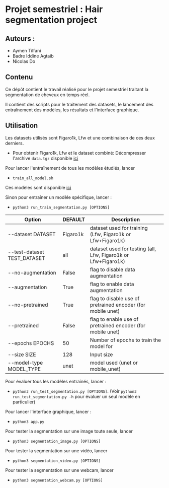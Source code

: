 # Projet semestriel : Hair segmentation project

## Auteurs : 
- Aymen Tilfani
- Badre Iddine Agtaib
- Nicolas Do

## Contenu

Ce dépôt contient le travail réalisé pour le projet semestriel traitant la segmentation de cheveux en temps réel. 

Il contient des scripts pour le traitement des datasets, le lancement des entraînement des modèles, les résultats et l'interface graphique.

## Utilisation

Les datasets utilisés sont Figaro1k, Lfw et une combinaison de ces deux derniers.

- Pour obtenir Figaro1k, Lfw et le dataset combiné:
Décompresser l'archive  `data.tgz` disponible [ici](https://filesender.renater.fr/?s=download&token=2b826262-7750-4c59-8260-de40755996d5)

Pour lancer l'entraînement de tous les modèles étudiés, lancer

- `train_all_model.sh`

Ces modèles sont disponible [ici](https://filesender.renater.fr/?s=download&token=bb5d1d00-ddf7-4332-ad80-5801c4fe70d6)

Sinon pour entraîner un modèle spécifique, lancer :

- `python3 run_train_segmentation.py [OPTIONS]`

|Option                         |   DEFAULT      |  Description                                                         |
|-------------------------------|----------------|----------------------------------------------------------------------|
|  --dataset DATASET            |     Figaro1k   |dataset used for training (Lfw, Figaro1k or Lfw+Figaro1k)             |
|  --test-dataset TEST_DATASET  |     all        |dataset used for testing (all, Lfw, Figaro1k or Lfw+Figaro1k)         |
|  --no-augmentation            |     False      |flag to disable data augmentation                                     |
|  --augmentation               |     True       |flag to enable data augmentation                                      |
|  --no-pretrained              |     True       |flag to disable use of pretrained encoder  (for mobile unet)          |
|  --pretrained                 |     False      |flag to enable use of pretrained encoder (for mobile unet)            |
|  --epochs EPOCHS              |      50        |Number of epochs to train the model for                               |
|  --size SIZE                  |      128       |Input size                                                            |
|  --model-type MODEL_TYPE      |     unet       |model used (unet or mobile_unet)                                      |


Pour évaluer tous les modèles entraînés, lancer :

- `python3 run_test_segmentation.py [OPTIONS]`. (Voir `python3 run_test_segmentation.py -h` pour évaluer un seul modèle en particulier)

Pour lancer l'interface graphique, lancer :

- `python3 app.py`

Pour tester la segmentation sur une image toute seule, lancer

- `python3 segmentation_image.py [OPTIONS]`

Pour tester la segmentation sur une vidéo, lancer

- `python3 segmentation_video.py [OPTIONS]`

Pour tester la segmentation sur une webcam, lancer
- `python3 segmentation_webcam.py [OPTIONS]`

